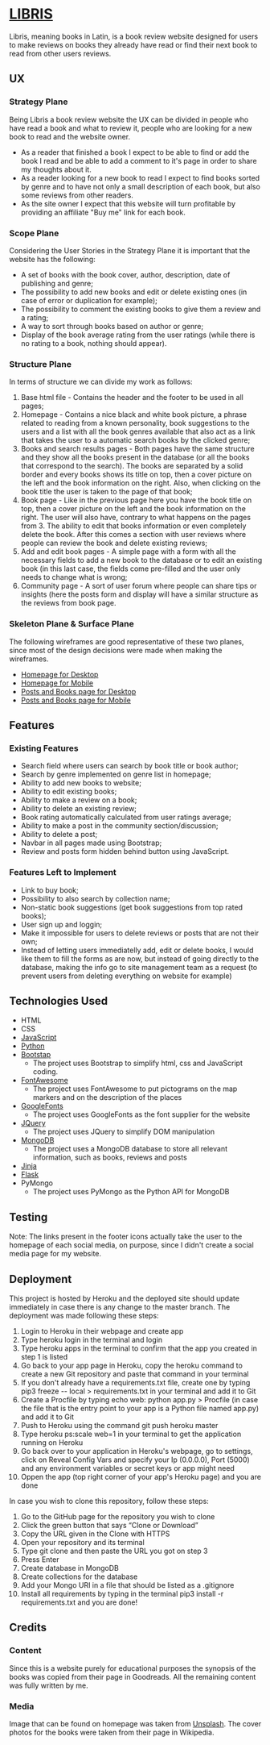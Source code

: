 # [LIBRIS](https://libris-project.herokuapp.com/)

Libris, meaning books in Latin, is a book review website designed for users to make reviews on books they already have read or find their next book to read from other users reviews.

## UX

### Strategy Plane

Being Libris a book review website the UX can be divided in people who have read a book and what to review it, people who are looking for a new book to read and the website owner.

* As a reader that finished a book I expect to be able to find or add the book I read and be able to add a comment to it's page in order to share my thoughts about it.
* As a reader looking for a new book to read I expect to find books sorted by genre and to have not only a small description of each book, but also some reviews from other readers.
* As the site owner I expect that this website will turn profitable by providing an affiliate "Buy me" link for each book.

### Scope Plane

Considering the User Stories in the Strategy Plane it is important that the website has the following:
* A set of books with the book cover, author, description, date of publishing and genre;
* The possibility to add new books and edit or delete existing ones (in case of error or duplication for example);
* The possibility to comment the existing books to give them a review and a rating;
* A way to sort through books based on author or genre;
* Display of the book average rating from the user ratings (while there is no rating to a book, nothing should appear).

### Structure Plane

In terms of structure we can divide my work as follows: 
1. Base html file - Contains the header and the footer to be used in all pages;
2. Homepage - Contains a nice black and white book picture, a phrase related to reading from a known personality, book suggestions to the users and a list with all the book genres available that also act as a link that takes the user to a automatic search books by the clicked genre;
3. Books and search results pages - Both pages have the same structure and they show all the books present in the database (or all the books that correspond to the search). The books are separated by a solid border and every books shows its title on top, then a cover picture on the left and the book information on the right. Also, when clicking on the book title the user is taken to the page of that book;
4. Book page - Like in the previous page here you have the book title on top, then a cover picture on the left and the book information on the right. The user will also have, contrary to what happens on the pages from 3. The ability to edit that books information or even completely delete the book. After this comes a section with user reviews where people can review the book and delete existing reviews;
5. Add and edit book pages - A simple page with a form with all the necessary fields to add a new book to the database or to edit an existing book (in this last case, the fields come pre-filled and the user only needs to change what is wrong;
6. Community page - A sort of user forum where people can share tips or insights (here the posts form and display will have a similar structure as the reviews from book page.

### Skeleton Plane & Surface Plane

The following wireframes are good representative of these two planes, since most of the design decisions were made when making the wireframes.

* [Homepage for Desktop](static/wireframes/HomepageDesktop.jpg)
* [Homepage for Mobile](static/wireframes/HomepageMobile.jpg)
* [Posts and Books page for Desktop](static/wireframes/BooksDesktop.jpg)
* [Posts and Books page for Mobile](static/wireframes/BooksMobile.jpg)

## Features

### Existing Features

* Search field where users can search by book title or book author;
* Search by genre implemented on genre list in homepage;
* Ability to add new books to website;
* Ability to edit existing books;
* Ability to make a review on a book;
* Ability to delete an existing review;
* Book rating automatically calculated from user ratings average;
* Ability to make a post in the community section/discussion;
* Ability to delete a post;
* Navbar in all pages made using Bootstrap;
* Review and posts form hidden behind button using JavaScript.

### Features Left to Implement

* Link to buy book;
* Possibility to also search by collection name;
* Non-static book suggestions (get book suggestions from top rated books);
* User sign up and loggin;
* Make it impossible for users to delete reviews or posts that are not their own;
* Instead of letting users immediatelly add, edit or delete books, I would like them to fill the forms as are now, but instead of going directly to the database, making the info go to site management team as a request (to prevent users from deleting everything on website for example)

## Technologies Used

* HTML
* CSS
* [JavaScript](https://www.javascript.com/)
* [Python](https://www.python.org/)
* [Bootstap](https://getbootstrap.com/)
    + The project uses Bootstrap to simplify html, css and JavaScript coding.
* [FontAwesome](https://fontawesome.com/)
    + The project uses FontAwesome to put pictograms on the map markers and on the description of the places
* [GoogleFonts](https://fonts.google.com/)
    + The project uses GoogleFonts as the font supplier for the website
* [JQuery](https://jquery.com/)
    + The project uses JQuery to simplify DOM manipulation
* [MongoDB](https://www.mongodb.com/)
    + The project uses a MongoDB database to store all relevant information, such as books, reviews and posts
* [Jinja](https://jinja.palletsprojects.com/en/2.11.x/)
* [Flask](https://flask.palletsprojects.com/en/1.1.x/)
* PyMongo
    + The project uses PyMongo as the Python API for MongoDB


## Testing

Note: The links present in the footer icons actually take the user to the homepage of each social media, on purpose, since I didn't create a social media page for my website.

## Deployment

This project is hosted by Heroku and the deployed site should update immediately in case there is any change to the master branch. 
The deployment was made following these steps:

1. Login to Heroku in their webpage and create app
2. Type heroku login in the terminal and login
3. Type heroku apps in the terminal to confirm that the app you created in step 1 is listed
4. Go back to your app page in Heroku, copy the heroku command to create a new Git repository and paste that command in your terminal
5. If you don't already have a requirements.txt file, create one by typing pip3 freeze -- local > requirements.txt in your terminal and add it to Git
6. Create a Procfile by typing echo web: python app.py > Procfile (in case the file that is the entry point to your app is a Python file named app.py) and add it to Git
7. Push to Heroku using the command git push heroku master
8. Type heroku ps:scale web=1 in your terminal to get the application running on Heroku
9. Go back over to your application in Heroku's webpage, go to settings, click on Reveal Config Vars and specify your Ip (0.0.0.0), Port (5000) and any environment variables or secret keys or app might need
10. Oppen the app (top right corner of your app's Heroku page) and you are done

In case you wish to clone this repository, follow these steps:

1. Go to the GitHub page for the repository you wish to clone
2. Click the green button that says “Clone or Download”
3. Copy the URL given in the Clone with HTTPS
4. Open your repository and its terminal
5. Type git clone and then paste the URL you got on step 3
6. Press Enter
7. Create database in MongoDB
8. Create collections for the database
9. Add your Mongo URI in a file that should be listed as a .gitignore
10. Install all requirements by typing in the terminal pip3 install -r requirements.txt and you are done!

## Credits

### Content

Since this is a website purely for educational purposes the synopsis of the books was copied from their page in Goodreads. All the remaining content was fully written by me.

### Media

Image that can be found on homepage was taken from [Unsplash](https://unsplash.com/). 
The cover photos for the books were taken from their page in Wikipedia. 